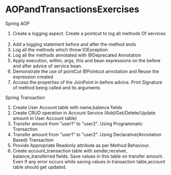 # AOPandTransactionsExercises

Spring AOP

1) Create a logging aspect. Create a pointcut to log all methods Of services .
2) Add a logging statement before and after the method ends
3) Log all the methods which throw IOException
4) Log all the methods annotated with @Deprecated Annotation
5) Apply execution, within, args, this and bean expressions on the before and after advice of service bean.
6) Demonstrate the use of pointCut @Pointcut annotation and Reuse the expression created
7) Access the properties of the JoinPoint in before advice. Print Signature of method being called and its arguments

 

Spring Transaction

1) Create User Account table with name,balance fields
2) Create CRUD operation in Account Service (Add/Get/Delete/Update amount in User Account table)
3) Transfer amount from "user1" to "user2". Using Programmatic Transaction
4) Transfer amount from "user1" to "user2". Using Declarative(Annotation Based) Transaction
5) Provide Appropriate Readonly attribute as per Method Behaviour.
6) Create account_transaction table with sender,receiver, balance_transferred fields.
Save values in this table on transfer amount. Even If any error occurs while saving values in transaction table,account table should get updated.
